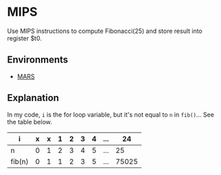 # MIPS
Use MIPS instructions to compute Fibonacci(25) and store result into register $t0.

## Environments
* [MARS](http://courses.missouristate.edu/kenvollmar/mars/download.htm)

## Explanation 
In my code, `i` is the for loop variable, but it's not equal to `n` in `fib()`... See the table below.

| i | x | x | 1 | 2 | 3 | 4 | ... | 24 |
| - | - | - | - | - | - | - | --- | -  |
| n | 0 | 1 | 2 | 3 | 4 | 5 | ... | 25 |
| fib(n) | 0 | 1 | 1 | 2 | 3 | 5 | ... | 75025  |

